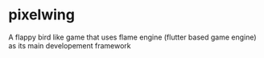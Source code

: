 # pixelwing

A flappy bird like game that uses flame engine (flutter based game engine) as its main developement framework
